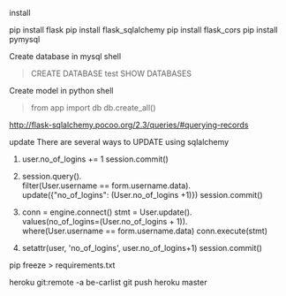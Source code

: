 install

pip install flask
pip install flask_sqlalchemy
pip install flask_cors
pip install pymysql

Create database in mysql shell
  >CREATE DATABASE test
  >SHOW DATABASES

Create model in python shell
  >from app import db
  >db.create_all()

  http://flask-sqlalchemy.pocoo.org/2.3/queries/#querying-records

  update
  There are several ways to UPDATE using sqlalchemy

  1) user.no_of_logins += 1
    session.commit()

  2) session.query().\
        filter(User.username == form.username.data).\
        update({"no_of_logins": (User.no_of_logins +1)})
    session.commit()

  3) conn = engine.connect()
    stmt = User.update().\
        values(no_of_logins=(User.no_of_logins + 1)).\
        where(User.username == form.username.data)
    conn.execute(stmt)

  4) setattr(user, 'no_of_logins', user.no_of_logins+1)
    session.commit()

  pip freeze > requirements.txt

   heroku git:remote -a be-carlist
   git push heroku master